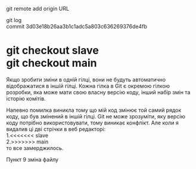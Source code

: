 git remote add origin URL<br/>

git log<br/>
commit 3d03e18b26aa3b1c1adc5a803c636269376de4fb<br/>

git checkout slave<br/>
git checkout main<br/>
=======

Якщо зробити зміни в одній гілці, вони не будуть автоматично відображатися в іншій гілці. Кожна гілка в Git є окремою гілкою розробки, яка може мати свою власну версію коду, інший набір змін та історію комітів.<br/>

Напевно помилка виникла тому що мій код змінює той самий рядок коду, що був змінений в іншій гілці. Git не може зрозуміти, яку версію коду потрібно використовувати, тому виникає конфлікт. Але коли я видалив ці дві стрічки в веб редакторі:<br/>
1.<<<<<<< slave<br/>
2.>>>>>>> main <br/>
то все замерджилось.

Пункт 9 зміна файлу<br/>
